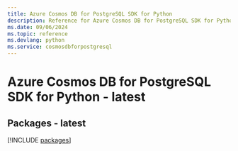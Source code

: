 ```yaml
---
title: Azure Cosmos DB for PostgreSQL SDK for Python
description: Reference for Azure Cosmos DB for PostgreSQL SDK for Python
ms.date: 09/06/2024
ms.topic: reference
ms.devlang: python
ms.service: cosmosdbforpostgresql
---
```

# Azure Cosmos DB for PostgreSQL SDK for Python - latest
## Packages - latest
[!INCLUDE [packages](cosmos-db-for-postgresql-index.md)]